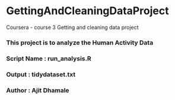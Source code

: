 # GettingAndCleaningDataProject
Coursera - course 3 Getting and cleaning data project

### This project is to analyze the Human Activity Data 
### Script Name : run_analysis.R
### Output : tidydataset.txt
### Author : Ajit Dhamale


